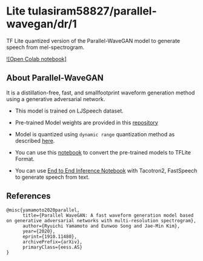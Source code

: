 # Lite tulasiram58827/parallel-wavegan/dr/1
TF Lite quantized version of the Parallel-WaveGAN model to generate speech from mel-spectrogram.

<!-- parent-model: tulasiram58827/parallel-wavegan/1 -->
<!-- asset-path: https://github.com/tulasiram58827/TTS_TFLite/releases/download/v0.1/parallel_wavegan_dr.tar.xz -->

[![Open Colab notebook]](https://colab.research.google.com/github/tulasiram58827/TTS_TFLite/blob/main/Parallel_WaveGAN_TFLite.ipynb)

## About Parallel-WaveGAN

It is a distillation-free, fast, and smallfootprint waveform generation method using a generative adversarial network.

- This model is trained on LJSpeech dataset.

- Pre-trained Model weights are provided in this [repository](https://github.com/kan-bayashi/ParallelWaveGAN)

- Model is quantized using `dynamic range` quantization method as described [here](https://www.tensorflow.org/lite/performance/post_training_quant).

- You can use this [notebook](https://colab.research.google.com/github/tulasiram58827/TTS_TFLite/blob/main/Parallel_WaveGAN_TFLite.ipynb) to convert the pre-trained models to TFLite Format.

- You can use [End to End Inference Notebook](https://github.com/tulasiram58827/TTS_TFLite/blob/main/End_to_End_TTS.ipynb) with Tacotron2, FastSpeech to generate speech from text.

## References

```
@misc{yamamoto2020parallel,
      title={Parallel WaveGAN: A fast waveform generation model based on generative adversarial networks with multi-resolution spectrogram}, 
      author={Ryuichi Yamamoto and Eunwoo Song and Jae-Min Kim},
      year={2020},
      eprint={1910.11480},
      archivePrefix={arXiv},
      primaryClass={eess.AS}
}
```


